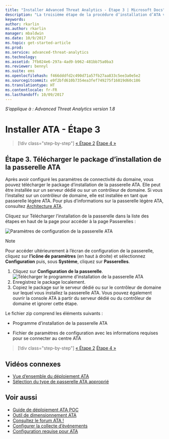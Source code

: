 ```yaml
---
title: "Installer Advanced Threat Analytics - Étape 3 | Microsoft Docs"
description: "La troisième étape de la procédure d’installation d’ATA vous aide à télécharger le package d’installation de la passerelle ATA."
keywords: 
author: rkarlin
ms.author: rkarlin
manager: mbaldwin
ms.date: 10/9/2017
ms.topic: get-started-article
ms.prod: 
ms.service: advanced-threat-analytics
ms.technology: 
ms.assetid: 7fb024e6-297a-4ad9-b962-481bb75a0ba3
ms.reviewer: bennyl
ms.suite: ems
ms.openlocfilehash: f466dddfd2c490d71a57fb27aa833c5ee3a0e5e2
ms.sourcegitcommit: e9f2bfd610b7354ea3fef749275f16819d60c186
ms.translationtype: HT
ms.contentlocale: fr-FR
ms.lasthandoff: 10/09/2017
---
```

*S’applique à : Advanced Threat Analytics version 1.8*



# <a name="install-ata---step-3"></a>Installer ATA - Étape 3

>[!div class="step-by-step"]
[« Étape 2](install-ata-step2.md)
[Étape 4 »](install-ata-step4.md)

## <a name="step-3-download-the-ata-gateway-setup-package"></a>Étape 3. Télécharger le package d’installation de la passerelle ATA
Après avoir configuré les paramètres de connectivité du domaine, vous pouvez télécharger le package d’installation de la passerelle ATA. Elle peut être installée sur un serveur dédié ou sur un contrôleur de domaine. Si vous l’installez sur un contrôleur de domaine, elle est installée en tant que passerelle légère ATA. Pour plus d’informations sur la passerelle légère ATA, consultez [Architecture ATA](ata-architecture.md). 

Cliquez sur Télécharger l’installation de la passerelle dans la liste des étapes en haut de la page pour accéder à la page Passerelles :

![Paramètres de configuration de la passerelle ATA](media/ATA_1.7-welcome-download-gateway.PNG)

> [!NOTE] 
> Pour accéder ultérieurement à l’écran de configuration de la passerelle, cliquez sur **l’icône de paramètres** (en haut à droite) et sélectionnez **Configuration** puis, sous **Système**, cliquez sur **Passerelles**.  

1.  Cliquez sur **Configuration de la passerelle**.
  ![Télécharger le programme d’installation de la passerelle ATA](media/download-gateway-setup.png)
2.  Enregistrez le package localement.
3.  Copiez le package sur le serveur dédié ou sur le contrôleur de domaine sur lequel vous installez la passerelle ATA. Vous pouvez également ouvrir la console ATA à partir du serveur dédié ou du contrôleur de domaine et ignorer cette étape.

Le fichier zip comprend les éléments suivants :

-   Programme d’installation de la passerelle ATA

-   Fichier de paramètres de configuration avec les informations requises pour se connecter au centre ATA


>[!div class="step-by-step"]
[« Étape 2](install-ata-step2.md)
[Étape 4 »](install-ata-step4.md)


## <a name="related-videos"></a>Vidéos connexes
- [Vue d’ensemble du déploiement ATA](https://channel9.msdn.com/Shows/Microsoft-Security/Overview-of-ATA-Deployment-in-10-Minutes)
- [Sélection du type de passerelle ATA approprié](https://channel9.msdn.com/Shows/Microsoft-Security/ATA-Deployment-Choose-the-Right-Gateway-Type)

## <a name="see-also"></a>Voir aussi
- [Guide de déploiement ATA POC](http://aka.ms/atapoc)
- [Outil de dimensionnement ATA](http://aka.ms/atasizingtool)
- [Consultez le forum ATA !](https://social.technet.microsoft.com/Forums/security/home?forum=mata)
- [Configurer la collecte d’événements](configure-event-collection.md)
- [Configuration requise pour ATA](ata-prerequisites.md)

